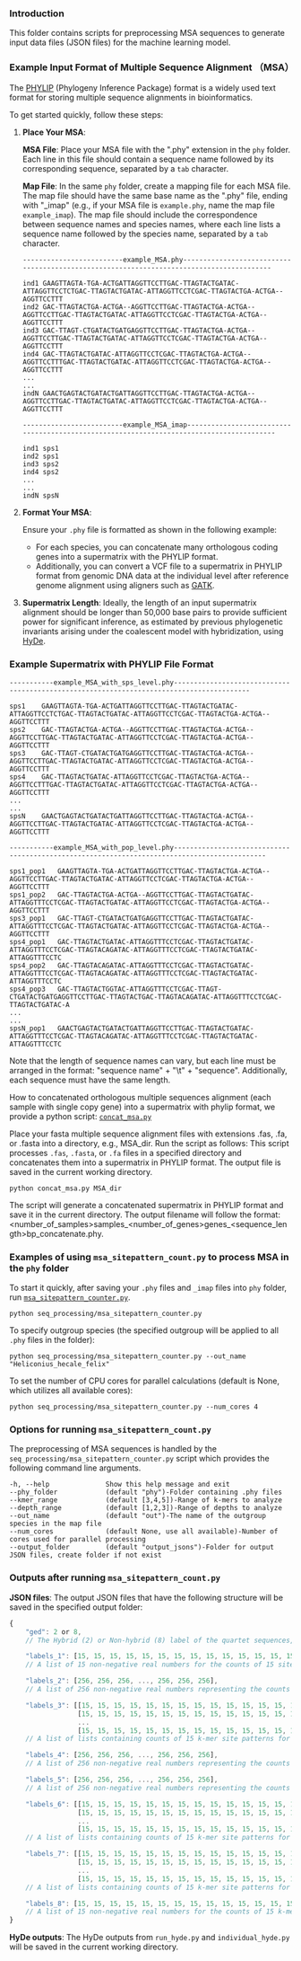 ### Introduction

This folder contains scripts for preprocessing MSA sequences to generate input data files (JSON files) for the machine learning model.

### Example Input Format of Multiple Sequence Alignment （MSA）

The [PHYLIP](https://www.phylo.org/index.php/help/phylip) (Phylogeny Inference Package) format is a widely used text format for storing multiple sequence alignments in bioinformatics.

To get started quickly, follow these steps:

1. **Place Your MSA**:
   
   **MSA File**: Place your MSA file with the ".phy" extension in the `phy` folder. Each line in this file should contain a sequence name followed by its corresponding sequence, separated by a `tab` character.

   **Map File**: In the same `phy` folder, create a mapping file for each MSA file. The map file should have the same base name as the ".phy" file, ending with "_imap" (e.g., if your MSA file is `example.phy`, name the map file `example_imap`). The map file should include the correspondence between sequence names and species names, where each line lists a sequence name followed by the species name, separated by a `tab` character.
   ```
   -------------------------example_MSA.phy-----------------------------------------------------------------------------------------

   ind1 GAAGTTAGTA-TGA-ACTGATTAGGTTCCTTGAC-TTAGTACTGATAC-ATTAGGTTCCTCTGAC-TTAGTACTGATAC-ATTAGGTTCCTCGAC-TTAGTACTGA-ACTGA--AGGTTCCTTT
   ind2 GAC-TTAGTACTGA-ACTGA--AGGTTCCTTGAC-TTAGTACTGA-ACTGA--AGGTTCCTTGAC-TTAGTACTGATAC-ATTAGGTTCCTCGAC-TTAGTACTGA-ACTGA--AGGTTCCTTT
   ind3 GAC-TTAGT-CTGATACTGATGAGGTTCCTTGAC-TTAGTACTGA-ACTGA--AGGTTCCTTGAC-TTAGTACTGATAC-ATTAGGTTCCTCGAC-TTAGTACTGA-ACTGA--AGGTTCCTTT
   ind4 GAC-TTAGTACTGATAC-ATTAGGTTCCTCGAC-TTAGTACTGA-ACTGA--AGGTTCCTTTGAC-TTAGTACTGATAC-ATTAGGTTCCTCGAC-TTAGTACTGA-ACTGA--AGGTTCCTTT
   ...
   ...
   indN GAACTGAGTACTGATACTGATTAGGTTCCTTGAC-TTAGTACTGA-ACTGA--AGGTTCCTTGAC-TTAGTACTGATAC-ATTAGGTTCCTCGAC-TTAGTACTGA-ACTGA--AGGTTCCTTT
   ```
   ```
   -------------------------example_MSA_imap-----------------------------------------------------------------------------------------

   ind1 sps1
   ind2 sps1
   ind3 sps2
   ind4 sps2
   ...
   ...
   indN spsN
   ```

2. **Format Your MSA**:

   Ensure your `.phy` file is formatted as shown in the following example:

   - For each species, you can concatenate many orthologous coding genes into a supermatrix with the PHYLIP format.
   - Additionally, you can convert a VCF file to a supermatrix in PHYLIP format from genomic DNA data at the individual level after reference genome alignment using aligners such as [GATK](https://gatk.broadinstitute.org/hc/en-us).

3. **Supermatrix Length**:
   Ideally, the length of an input supermatrix alignment should be longer than 50,000 base pairs to provide sufficient power for significant inference, as estimated by previous phylogenetic invariants arising under the coalescent model with hybridization, using [HyDe](https://github.com/pblischak/HyDe).

### Example Supermatrix with PHYLIP File Format
```
-----------example_MSA_with_sps_level.phy-----------------------------------------------------------------------------------------

sps1	GAAGTTAGTA-TGA-ACTGATTAGGTTCCTTGAC-TTAGTACTGATAC-ATTAGGTTCCTCTGAC-TTAGTACTGATAC-ATTAGGTTCCTCGAC-TTAGTACTGA-ACTGA--AGGTTCCTTT
sps2	GAC-TTAGTACTGA-ACTGA--AGGTTCCTTGAC-TTAGTACTGA-ACTGA--AGGTTCCTTGAC-TTAGTACTGATAC-ATTAGGTTCCTCGAC-TTAGTACTGA-ACTGA--AGGTTCCTTT
sps3	GAC-TTAGT-CTGATACTGATGAGGTTCCTTGAC-TTAGTACTGA-ACTGA--AGGTTCCTTGAC-TTAGTACTGATAC-ATTAGGTTCCTCGAC-TTAGTACTGA-ACTGA--AGGTTCCTTT
sps4	GAC-TTAGTACTGATAC-ATTAGGTTCCTCGAC-TTAGTACTGA-ACTGA--AGGTTCCTTTGAC-TTAGTACTGATAC-ATTAGGTTCCTCGAC-TTAGTACTGA-ACTGA--AGGTTCCTTT
...
...
spsN	GAACTGAGTACTGATACTGATTAGGTTCCTTGAC-TTAGTACTGA-ACTGA--AGGTTCCTTGAC-TTAGTACTGATAC-ATTAGGTTCCTCGAC-TTAGTACTGA-ACTGA--AGGTTCCTTT
```
```
-----------example_MSA_with_pop_level.phy---------------------------------------------------------------------------------------------

sps1_pop1	GAAGTTAGTA-TGA-ACTGATTAGGTTCCTTGAC-TTAGTACTGA-ACTGA--AGGTTCCTTGAC-TTAGTACTGATAC-ATTAGGTTCCTCGAC-TTAGTACTGA-ACTGA--AGGTTCCTTT
sps1_pop2	GAC-TTAGTACTGA-ACTGA--AGGTTCCTTGAC-TTAGTACTGATAC-ATTAGGTTTCCTCGAC-TTAGTACTGATAC-ATTAGGTTCCTCGAC-TTAGTACTGA-ACTGA--AGGTTCCTTT
sps3_pop1	GAC-TTAGT-CTGATACTGATGAGGTTCCTTGAC-TTAGTACTGATAC-ATTAGGTTTCCTCGAC-TTAGTACTGATAC-ATTAGGTTCCTCGAC-TTAGTACTGA-ACTGA--AGGTTCCTTT
sps4_pop1	GAC-TTAGTACTGATAC-ATTAGGTTTCCTCGAC-TTAGTACTGATAC-ATTAGGTTTCCTCGAC-TTAGTACAGATAC-ATTAGGTTTCCTCGAC-TTAGTACTGATAC-ATTAGGTTTCCTC
sps4_pop2	GAC-TTAGTACAGATAC-ATTAGGTTTCCTCGAC-TTAGTACTGATAC-ATTAGGTTTCCTCGAC-TTAGTACAGATAC-ATTAGGTTTCCTCGAC-TTAGTACTGATAC-ATTAGGTTTCCTC
sps4_pop3	GAC-TTAGTACTGGTAC-ATTAGGTTTCCTCGAC-TTAGT-CTGATACTGATGAGGTTCCTTGAC-TTAGTACTGAC-TTAGTACAGATAC-ATTAGGTTTCCTCGAC-TTAGTACTGATAC-A
...
...
spsN_pop1	GAACTGAGTACTGATACTGATTAGGTTCCTTGAC-TTAGTACTGATAC-ATTAGGTTTCCTCGAC-TTAGTACAGATAC-ATTAGGTTTCCTCGAC-TTAGTACTGATAC-ATTAGGTTTCCTC

```
Note that the length of sequence names can vary, but each line must be arranged in the format: "sequence name" + "\t" + "sequence". Additionally, each sequence must have the same length.

How to concatenated orthologous multiple sequences alignment (each sample with single copy gene) into a supermatrix with phylip format, we provide a python script:  [``concat_msa.py``](https://github.com/YiyongZhao/Hybrid_Tracer-GNN/blob/main/concat_msa.py)

Place your fasta multiple sequence alignment files with extensions .fas, .fa, or .fasta into a directory, e.g., MSA_dir. Run the script as follows:
This script processes `.fas`, `.fasta`, or `.fa` files in a specified directory and concatenates them into a supermatrix in PHYLIP format. The output file is saved in the current working directory.

```
python concat_msa.py MSA_dir
```
The script will generate a concatenated supermatrix in PHYLIP format and save it in the current directory. The output filename will follow the format: <number_of_samples>samples_<number_of_genes>genes_<sequence_length>bp_concatenate.phy.


### Examples of using `msa_sitepattern_count.py` to process MSA in the `phy` folder
<p align="justify">

To start it quickly, after saving your `.phy` files and `_imap` files into `phy` folder, run [``msa_sitepattern_counter.py``](https://github.com/YiyongZhao/Hybrid_Tracer-GNN/blob/main/seq_processing/msa_sitepattern_counter.py).

```
python seq_processing/msa_sitepattern_counter.py
```
To specify outgroup species (the specified outgroup will be applied to all `.phy` files in the folder):
```
python seq_processing/msa_sitepattern_counter.py --out_name "Heliconius_hecale_felix"
```
To set the number of CPU cores for parallel calculations (default is None, which utilizes all available cores):
```
python seq_processing/msa_sitepattern_counter.py --num_cores 4
```

### Options for running `msa_sitepattern_count.py`
<p align="justify">

The preprocessing of MSA sequences is handled by the `seq_processing/msa_sitepattern_counter.py` script which provides the following command line arguments.</p>

```
-h, --help              Show this help message and exit
--phy_folder            (default "phy")-Folder containing .phy files
--kmer_range            (default [3,4,5])-Range of k-mers to analyze
--depth_range           (default [1,2,3])-Range of depths to analyze
--out_name              (default "out")-The name of the outgroup species in the map file
--num_cores             (default None, use all available)-Number of cores used for parallel processing
--output_folder         (default "output_jsons")-Folder for output JSON files, create folder if not exist
```

### Outputs after running `msa_sitepattern_count.py`
**JSON files**: The output JSON files that have the following structure will be saved in the specified output folder:
```javascript
{
    "ged": 2 or 8, 
    // The Hybrid (2) or Non-hybrid (8) label of the quartet sequences, determined by program [HyDe](https://github.com/pblischak/HyDe).

    "labels_1": [15, 15, 15, 15, 15, 15, 15, 15, 15, 15, 15, 15, 15, 15, 15], 
    // A list of 15 non-negative real numbers for the counts of 15 site patterns, output by program [HyDe](https://github.com/pblischak/HyDe).

    "labels_2": [256, 256, 256, ..., 256, 256, 256], 
    // A list of 256 non-negative real numbers representing the counts of 256 site patterns, combining counts for cases with ignored nucleotides and counts for cases with only "ATCGUatcgu" nucleotides.

    "labels_3": [[15, 15, 15, 15, 15, 15, 15, 15, 15, 15, 15, 15, 15, 15, 15],
                 [15, 15, 15, 15, 15, 15, 15, 15, 15, 15, 15, 15, 15, 15, 15],
                 ...
                 [15, 15, 15, 15, 15, 15, 15, 15, 15, 15, 15, 15, 15, 15, 15]], 
    // A list of lists containing counts of 15 k-mer site patterns for each combination of values in "kmer_range" and "depth_range" (combining counts for cases with ignored nucleotides and counts for cases with only "ATCGUatcgu" nucleotides). The total number of count lists is len(kmer_range) * len(depth_range).

    "labels_4": [256, 256, 256, ..., 256, 256, 256], 
    // A list of 256 non-negative real numbers representing the counts of 256 site patterns, only counts for cases with ignored nucleotides.

    "labels_5": [256, 256, 256, ..., 256, 256, 256], 
    // A list of 256 non-negative real numbers representing the counts of 256 site patterns, only counts for cases with "ATCGUatcgu" nucleotides.

    "labels_6": [[15, 15, 15, 15, 15, 15, 15, 15, 15, 15, 15, 15, 15, 15, 15],
                 [15, 15, 15, 15, 15, 15, 15, 15, 15, 15, 15, 15, 15, 15, 15],
                 ...
                 [15, 15, 15, 15, 15, 15, 15, 15, 15, 15, 15, 15, 15, 15, 15]], 
    // A list of lists containing counts of 15 k-mer site patterns for each combination of values in "kmer_range" and "depth_range" (only counts for cases with ignored nucleotides). The total number of count lists is len(kmer_range) * len(depth_range).

    "labels_7": [[15, 15, 15, 15, 15, 15, 15, 15, 15, 15, 15, 15, 15, 15, 15],
                 [15, 15, 15, 15, 15, 15, 15, 15, 15, 15, 15, 15, 15, 15, 15],
                 ...
                 [15, 15, 15, 15, 15, 15, 15, 15, 15, 15, 15, 15, 15, 15, 15]], 
    // A list of lists containing counts of 15 k-mer site patterns for each combination of values in "kmer_range" and "depth_range" (only counts for cases with "ATCGUatcgu" nucleotides). The total number of count lists is len(kmer_range) * len(depth_range).

    "labels_8": [15, 15, 15, 15, 15, 15, 15, 15, 15, 15, 15, 15, 15, 15, 15],
    // A list of 15 non-negative real numbers for the counts of 15 k-mer site patterns when k = 4 and d = 3.
}
```
**HyDe outputs**: The HyDe outputs from `run_hyde.py` and `individual_hyde.py` will be saved in the current working directory.
